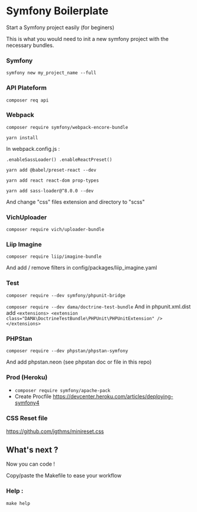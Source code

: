 # Symfony Boilerplate
Start a Symfony project easily (for beginers)

This is what you would need to init a new symfony project with the necessary bundles.

### Symfony

`symfony new my_project_name --full`

### API Plateform

`composer req api`

### Webpack

`composer require symfony/webpack-encore-bundle`

`yarn install`

In webpack.config.js :

`.enableSassLoader() .enableReactPreset()`

`yarn add @babel/preset-react --dev`

`yarn add react react-dom prop-types`

`yarn add sass-loader@^8.0.0 --dev`

And change "css" files extension and directory to "scss"

### VichUploader

`composer require vich/uploader-bundle`

### Liip Imagine

`composer require liip/imagine-bundle`

And add / remove filters in config/packages/liip_imagine.yaml

### Test

`composer require --dev symfony/phpunit-bridge`

`composer require --dev dama/doctrine-test-bundle`
And in phpunit.xml.dist add 
`<extensions>
  <extension class="DAMA\DoctrineTestBundle\PHPUnit\PHPUnitExtension" />
 </extensions>`

### PHPStan

`composer require --dev phpstan/phpstan-symfony`

And add phpstan.neon (see phpstan doc or file in this repo)

### Prod (Heroku)

- `composer require symfony/apache-pack`
- Create Procfile
https://devcenter.heroku.com/articles/deploying-symfony4

### CSS Reset file
https://github.com/jgthms/minireset.css

## What's next ?

Now you can code !

Copy/paste the Makefile to ease your workflow

### Help : 
`make help`

